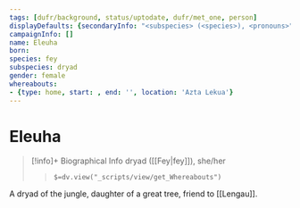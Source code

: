 ```yaml
---
tags: [dufr/background, status/uptodate, dufr/met_one, person]
displayDefaults: {secondaryInfo: "<subspecies> (<species>), <pronouns>"}
campaignInfo: []
name: Eleuha
born:
species: fey
subspecies: dryad
gender: female
whereabouts:
- {type: home, start: , end: '', location: 'Azta Lekua'}
---
```

# Eleuha
>[!info]+ Biographical Info
> dryad ([[Fey|fey]]), she/her
>> `$=dv.view("_scripts/view/get_Whereabouts")`

A dryad of the jungle, daughter of a great tree, friend to [[Lengau]]. 